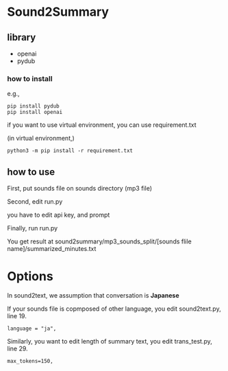 # Sound2Summary

## library
- openai
- pydub

### how to install
e.g.,
```
pip install pydub
pip install openai
```

if you want to use virtual environment, you can use requirement.txt

(in virtual environment,)

```
python3 -m pip install -r requirement.txt
```

## how to use

First, put sounds file on sounds directory (mp3 file)

Second, edit run.py

you have to edit api key, and prompt

Finally, run run.py

You get result at sound2summary/mp3_sounds_split/[sounds flile name]/summarized_minutes.txt

# Options

In sound2text, we assumption that conversation is **Japanese** 

If your sounds file is copmposed of other language, you edit sound2text.py, line 19.

``` 
language = "ja",

```

Similarly, you want to edit length of summary text, you edit trans_test.py, line 29.
``` 
max_tokens=150,

```